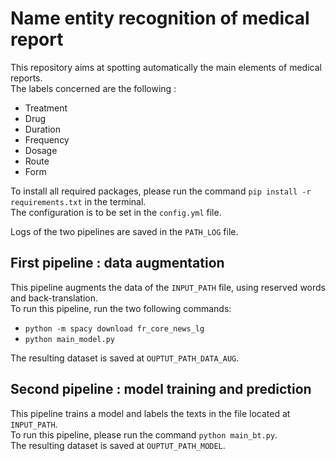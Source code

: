 # Name entity recognition of medical report
This repository aims at spotting automatically the main elements of medical reports.  
The labels concerned are the following :
- Treatment
- Drug
- Duration
- Frequency
- Dosage
- Route
- Form
  
To install all required packages, please run the command `pip install -r requirements.txt` in the terminal.  
The configuration is to be set in the `config.yml` file.  
  
Logs of the two pipelines are saved in the `PATH_LOG` file.    
  
## First pipeline : data augmentation
This pipeline augments the data of the `INPUT_PATH` file, using reserved words and back-translation.  
To run this pipeline, run the two following commands:  
- `python -m spacy download fr_core_news_lg`  
- `python main_model.py`  
  
The resulting dataset is saved at `OUPTUT_PATH_DATA_AUG`.  
  
## Second pipeline : model training and prediction
This pipeline trains a model and labels the texts in the file located at `INPUT_PATH`.  
To run this pipeline, please run the command `python main_bt.py`.  
The resulting dataset is saved at `OUPTUT_PATH_MODEL`.